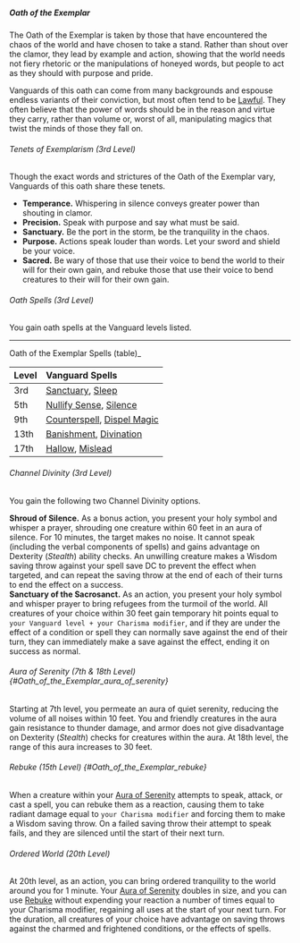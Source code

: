##### Oath of the Exemplar

The Oath of the Exemplar is taken by those that have encountered the chaos of the world and have chosen to take a stand.
Rather than shout over the clamor, they lead by example and action, showing that the world needs not fiery rhetoric or the manipulations of honeyed words, but people to act as they should with purpose and pride.

Vanguards of this oath can come from many backgrounds and espouse endless variants of their conviction, but most often tend to be [Lawful](#Alignment_alignment).
They often believe that the power of words should be in the reason and virtue they carry, rather than volume or, worst of all, manipulating magics that twist the minds of those they fall on.

###### Tenets of Exemplarism (3rd Level)

Though the exact words and strictures of the Oath of the Exemplar vary, Vanguards of this oath share these tenets.

- **Temperance.**
  Whispering in silence conveys greater power than shouting in clamor.
- **Precision.**
  Speak with purpose and say what must be said.
- **Sanctuary.**
  Be the port in the storm, be the tranquility in the chaos.
- **Purpose.**
  Actions speak louder than words. Let your sword and shield be your voice.
- **Sacred.**
  Be wary of those that use their voice to bend the world to their will for their own gain, and rebuke those that use their voice to bend creatures to their will for their own gain.

###### Oath Spells (3rd Level)

You gain oath spells at the Vanguard levels listed.

___
<!-- markdownlint-disable-next-line no-emphasis-as-heading -->
Oath of the Exemplar Spells (table)_

| Level | Vanguard Spells                                                                          |
|:------|:-----------------------------------------------------------------------------------------|
|  3rd  | [Sanctuary](#Sanctuary_sanctuary), [Sleep](#Sleep_sleep)                                 |
|  5th  | [Nullify Sense](#Nullify_Sense_nullify_sense), [Silence](#Silence_silence)               |
|  9th  | [Counterspell](#Counterspell_counterspell), [Dispel Magic](#Dispel_Magic_dispel_magic)   |
| 13th  | [Banishment](#Banishment_banishment), [Divination](#Divination_divination)               |
| 17th  | [Hallow](#Hallow_hallow), [Mislead](#Mislead_mislead)                                    |

###### Channel Divinity (3rd Level)

You gain the following two Channel Divinity options.

**Shroud of Silence.**
As a bonus action, you present your holy symbol and whisper a prayer, shrouding one creature within 60 feet in an aura of silence.
For 10 minutes, the target makes no noise.
It cannot speak (including the verbal components of spells) and gains advantage on Dexterity (_Stealth_) ability checks.
An unwilling creature makes a Wisdom saving throw against your spell save DC to prevent the effect when targeted, and can repeat the saving throw at the end of each of their turns to end the effect on a success.
\
**Sanctuary of the Sacrosanct.**
As an action, you present your holy symbol and whisper prayer to bring refugees from the turmoil of the world.
All creatures of your choice within 30 feet gain temporary hit points equal to `your Vanguard level + your Charisma modifier`, and if they are under the effect of a condition or spell they can normally save against the end of their turn, they can immediately make a save against the effect, ending it on success as normal.

###### Aura of Serenity (7th & 18th Level) {#Oath_of_the_Exemplar_aura_of_serenity}

Starting at 7th level, you permeate an aura of quiet serenity, reducing the volume of all noises within 10 feet. You and friendly creatures in the aura gain resistance to thunder damage, and armor does not give disadvantage on Dexterity (_Stealth_) checks for creatures within the aura.
At 18th level, the range of this aura increases to 30 feet.

###### Rebuke (15th Level) {#Oath_of_the_Exemplar_rebuke}

When a creature within your [Aura of Serenity](#Oath_of_the_Exemplar_aura_of_serenity) attempts to speak, attack, or cast a spell, you can rebuke them as a reaction, causing them to take radiant damage equal to `your Charisma modifier` and forcing them to make a Wisdom saving throw.
On a failed saving throw their attempt to speak fails, and they are silenced until the start of their next turn.

###### Ordered World (20th Level)

At 20th level, as an action, you can bring ordered tranquility to the world around you for 1 minute.
Your [Aura of Serenity](#Oath_of_the_Exemplar_aura_of_serenity) doubles in size, and you can use [Rebuke](#Oath_of_the_Exemplar_rebuke) without expending your reaction a number of times equal to your Charisma modifier, regaining all uses at the start of your next turn.
For the duration, all creatures of your choice have advantage on saving throws against the charmed and frightened conditions, or the effects of spells.
